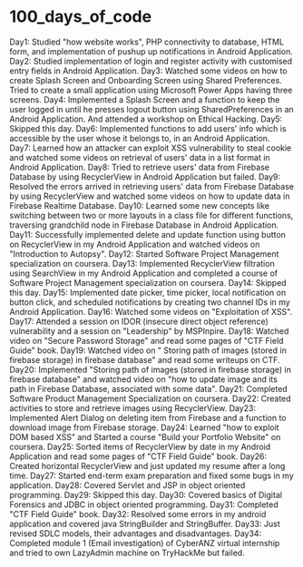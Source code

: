 # 100_days_of_code
Day1: Studied "how website works", PHP connectivity to database, HTML form, and implementation of pushup up notifications in Android Application.
Day2: Studied implementation of login and register activity with customised entry fields in Android Application.
Day3: Watched some videos on how to create Splash Screen and Onboarding Screen using Shared Preferences. Tried to create a small application using Microsoft Power Apps having three screens.
Day4: Implemented a Splash Screen and a function to keep the user logged in until he presses logout button using SharedPreferences in an Android Application. And attended a workshop on Ethical Hacking.
Day5: Skipped this day.
Day6: Implemented functions to add users' info which is accessible by the user whose it belongs to, in an Android Application.  
Day7: Learned how an attacker can exploit XSS vulnerability to steal cookie and watched some videos on retrieval of users' data in a list format in Android Application.
Day8: Tried to retrieve users' data from Firebase Database by using RecyclerView in Android Application but failed.
Day9: Resolved the errors arrived in retrieving users' data from Firebase Database by using RecyclerView and watched some videos on how to update data in Firebase Realtime Database.
Day10: Learned some new concepts like switching between two or more layouts in a class file for different functions, traversing grandchild node in Firebase Database in Android Application.
Day11: Successfully implemented delete and update function using button on RecyclerView in my Android Application and watched videos on "Introduction to Autopsy".
Day12: Started Software Project Management specialization on coursera.
Day13: Implemented RecyclerView filtration using SearchView in my Android Application and completed a course of Software Project Management specialization on coursera.
Day14: Skipped this day.
Day15: Implemented date picker, time picker, local notification on button click, and scheduled notifications by creating two channel IDs in my Android Application.
Day16: Watched some videos on "Exploitation of XSS".
Day17: Attended a session on IDOR (insecure direct object reference) vulnerability and a session on "Leadership" by MSPInpire.
Day18: Watched video on "Secure Password Storage" and read some pages of "CTF Field Guide" book.
Day19: Watched video on " Storing path of images (stored in firebase storage) in firebase database" and read some writeups on CTF.
Day20: Implemented "Storing path of images (stored in firebase storage) in firebase database" and watched video on "how to update image and its path in Firebase Database, associated with some data".
Day21: Completed Software Product Management Specialization on coursera.
Day22: Created activities to store and retrieve images using RecyclerView.
Day23: Implemented Alert Dialog on deleting item from Firebase and a function to download image from Firebase storage.
Day24: Learned "how to exploit DOM based XSS" and Started a course "Build your Portfolio Website" on coursera.
Day25: Sorted items of RecyclerView by date in my Android Application and read some pages of "CTF Field Guide" book.
Day26: Created horizontal RecyclerView and just updated my resume after a long time.
Day27: Started end-term exam preparation and fixed some bugs in my application.
Day28: Covered Servlet and JSP in object oriented programming.
Day29: Skipped this day.
Day30: Covered basics of Digital Forensics and JDBC in object oriented programming.
Day31: Completed "CTF Field Guide" book.
Day32: Resolved some errors in my android application and covered java StringBuilder and StringBuffer.
Day33: Just revised SDLC models, their advantages and disadvantages.
Day34: Completed module 1 (Email investigation) of CyberANZ virtual internship and tried to own LazyAdmin machine on TryHackMe but failed.
